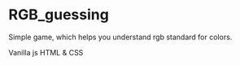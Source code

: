 # RGB_guessing

Simple game, which helps you understand rgb standard for colors.

Vanilla js
HTML & CSS
